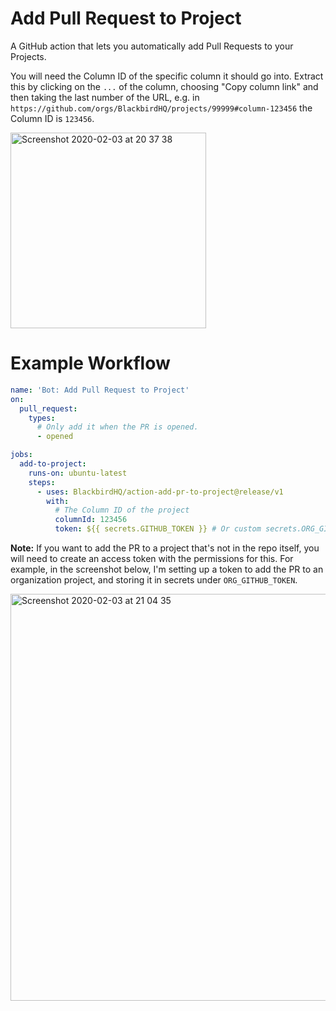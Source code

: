 # Add Pull Request to Project

A GitHub action that lets you automatically add Pull Requests to your Projects.

You will need the Column ID of the specific column it should go into. Extract this by clicking on the `...` of the column, choosing "Copy column link" and then taking the last number of the URL, e.g. in `https://github.com/orgs/BlackbirdHQ/projects/99999#column-123456` the Column ID is `123456`.


<img width="313" alt="Screenshot 2020-02-03 at 20 37 38" src="https://user-images.githubusercontent.com/1189998/73687068-8ca1b480-46c9-11ea-9b86-bff2eab8ebb3.png">

# Example Workflow

```yml
name: 'Bot: Add Pull Request to Project'
on:
  pull_request:
    types:
      # Only add it when the PR is opened.
      - opened

jobs:
  add-to-project:
    runs-on: ubuntu-latest
    steps:
      - uses: BlackbirdHQ/action-add-pr-to-project@release/v1
        with:
          # The Column ID of the project
          columnId: 123456
          token: ${{ secrets.GITHUB_TOKEN }} # Or custom secrets.ORG_GITHUB_TOKEN
```


**Note:** If you want to add the PR to a project that's not in the repo itself, you will need to create an access token with the permissions for this. For example, in the screenshot below, I'm setting up a token to add the PR to an organization project, and storing it in secrets under `ORG_GITHUB_TOKEN`.

<img width="651" alt="Screenshot 2020-02-03 at 21 04 35" src="https://user-images.githubusercontent.com/1189998/73687067-8b708780-46c9-11ea-9f38-cf35c2350108.png">
